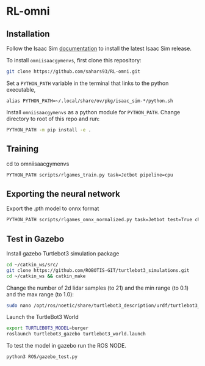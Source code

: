 # RL-omni

## Installation


Follow the Isaac Sim [documentation](https://docs.omniverse.nvidia.com/app_isaacsim/app_isaacsim/install_basic.html) to install the latest Isaac Sim release.


To install `omniisaacgymenvs`, first clone this repository:

```bash
git clone https://github.com/sahars93/RL-omni.git
```

Set a `PYTHON_PATH` variable in the terminal that links to the python executable, 

```
alias PYTHON_PATH=~/.local/share/ov/pkg/isaac_sim-*/python.sh
```

Install `omniisaacgymenvs` as a python module for `PYTHON_PATH`. Change directory to root of this repo and run:

```bash
PYTHON_PATH -m pip install -e .
```

## Training

cd to omniisaacgymenvs

```bash
PYTHON_PATH scripts/rlgames_train.py task=Jetbot pipeline=cpu
```

## Exporting the neural network

Export the .pth model to onnx format

```bash
PYTHON_PATH scripts/rlgames_onnx_normalized.py task=Jetbot test=True checkpoint=CHECKPOINT_PATH pipeline=cpu
```

## Test in Gazebo

Install gazebo Turtlebot3 simulation package

```bash
cd ~/catkin_ws/src/
git clone https://github.com/ROBOTIS-GIT/turtlebot3_simulations.git
cd ~/catkin_ws && catkin_make
```
Change the number of 2d lidar samples (to 21) and the min range (to 0.1) and the max range (to 1.0):

```bash
sudo nano /opt/ros/noetic/share/turtlebot3_description/urdf/turtlebot3_waffle.gazebo.xacro
```

Launch the TurtleBot3 World


```bash
export TURTLEBOT3_MODEL=burger
roslaunch turtlebot3_gazebo turtlebot3_world.launch
```

To test the model in gazebo run the ROS NODE.

```bash
python3 ROS/gazebo_test.py
```
